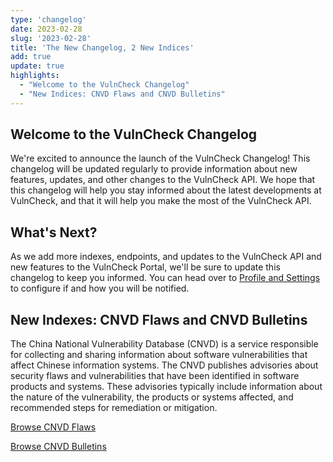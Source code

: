 ```yaml
---
type: 'changelog'
date: 2023-02-28
slug: '2023-02-28'
title: 'The New Changelog, 2 New Indices'
add: true
update: true
highlights:
  - "Welcome to the VulnCheck Changelog"
  - "New Indices: CNVD Flaws and CNVD Bulletins"
---
```


## Welcome to the VulnCheck Changelog

We're excited to announce the launch of the VulnCheck Changelog! This changelog will be updated regularly to provide information about new features, updates, and other changes to the VulnCheck API. We hope that this changelog will help you stay informed about the latest developments at VulnCheck, and that it will help you make the most of the VulnCheck API.

## What's Next?

As we add more indexes, endpoints, and updates to the VulnCheck API and new features to the VulnCheck Portal, we'll be sure to update this changelog to keep you informed. You can head over to [Profile and Settings](https://vulncheck.com/me) to configure if and how you will be notified.


## New Indexes: CNVD Flaws and CNVD Bulletins

The China National Vulnerability Database (CNVD) is a service responsible for collecting and sharing information about software vulnerabilities that affect Chinese information systems. The CNVD publishes advisories about security flaws and vulnerabilities that have been identified in software products and systems. These advisories typically include information about the nature of the vulnerability, the products or systems affected, and recommended steps for remediation or mitigation.

[Browse CNVD Flaws](https://vulncheck.com/api?index=cnvd-flaws)

[Browse CNVD Bulletins](https://vulncheck.com/api?index=cnvd-bulletins)
